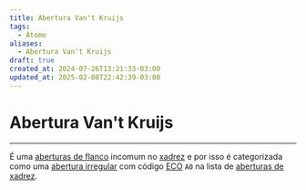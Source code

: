 ```yaml
---
title: Abertura Van't Kruijs
tags:
  - Átomo
aliases:
  - Abertura Van't Kruijs
draft: true
created_at: 2024-07-26T13:21:33-03:00
updated_at: 2025-02-08T22:42:39-03:00
---
```

# Abertura Van't Kruijs
----

É uma [aberturas de flanco](content/atomos/2024/07/26/Xadrez_Aberturas_de_flanco.md) incomum no [xadrez](content/atomos/2024/08/06/Xadrez.md) e por isso é categorizada como uma [abertura irregular](content/atomos/2024/07/26/Xadrez_Aberturas_irregulares.md) com código [ECO](content/entrada/2024/07/26/Encyclopaedia_of_Chess_Openings.md) `A0` na lista de [aberturas de xadrez](content/atomos/2024/07/26/Xadrez_Aberturas.md).